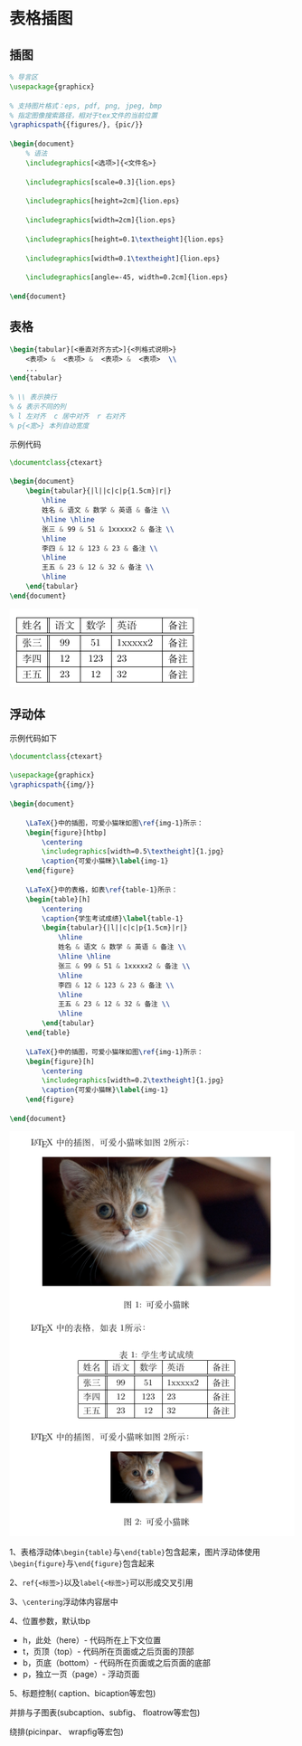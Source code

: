 # 表格插图

## 插图

```latex
% 导言区
\usepackage{graphicx}

% 支持图片格式：eps, pdf, png, jpeg, bmp
% 指定图像搜索路径，相对于tex文件的当前位置
\graphicspath{{figures/}, {pic/}}

\begin{document}
	% 语法
	\includegraphics[<选项>]{<文件名>}

	\includegraphics[scale=0.3]{lion.eps}

	\includegraphics[height=2cm]{lion.eps}

	\includegraphics[width=2cm]{lion.eps}
	
	\includegraphics[height=0.1\textheight]{lion.eps}
	
	\includegraphics[width=0.1\textheight]{lion.eps}
	
	\includegraphics[angle=-45, width=0.2cm]{lion.eps}

\end{document}
```

## 表格

```latex
\begin{tabular}[<垂直对齐方式>]{<列格式说明>}
	<表项> & 	<表项> & 	<表项> & 	<表项>  \\
	...
\end{tabular}

% \\ 表示换行
% & 表示不同的列
% l 左对齐  c 居中对齐  r 右对齐
% p{<宽>} 本列自动宽度
```

示例代码

```latex
\documentclass{ctexart}

\begin{document}
    \begin{tabular}{|l||c|c|p{1.5cm}|r|}
        \hline
        姓名 & 语文 & 数学 & 英语 & 备注 \\
        \hline \hline
        张三 & 99 & 51 & 1xxxxx2 & 备注 \\
        \hline
        李四 & 12 & 123 & 23 & 备注 \\
        \hline
        王五 & 23 & 12 & 32 & 备注 \\
        \hline
    \end{tabular}
\end{document}
```

![image-20210717203412011](img/image-20210717203412011.png)



## 浮动体

示例代码如下

```latex
\documentclass{ctexart}

\usepackage{graphicx}
\graphicspath{{img/}}

\begin{document}
    
    \LaTeX{}中的插图，可爱小猫咪如图\ref{img-1}所示：
    \begin{figure}[htbp]
        \centering
        \includegraphics[width=0.5\textheight]{1.jpg}
        \caption{可爱小猫眯}\label{img-1}
    \end{figure}

    \LaTeX{}中的表格，如表\ref{table-1}所示：
    \begin{table}[h]
        \centering
        \caption{学生考试成绩}\label{table-1}
        \begin{tabular}{|l||c|c|p{1.5cm}|r|}
            \hline
            姓名 & 语文 & 数学 & 英语 & 备注 \\
            \hline \hline
            张三 & 99 & 51 & 1xxxxx2 & 备注 \\
            \hline
            李四 & 12 & 123 & 23 & 备注 \\
            \hline
            王五 & 23 & 12 & 32 & 备注 \\
            \hline
        \end{tabular}
    \end{table}

    \LaTeX{}中的插图，可爱小猫咪如图\ref{img-1}所示：
    \begin{figure}[h]
        \centering
        \includegraphics[width=0.2\textheight]{1.jpg}
        \caption{可爱小猫眯}\label{img-1}
    \end{figure}

\end{document}
```

![image-20210717205947800](img/image-20210717205947800.png)

1、表格浮动体`\begin{table}`与`\end{table}`包含起来，图片浮动体使用`\begin{figure}`与`\end{figure}`包含起来

2、`ref{<标签>}`以及`label{<标签>}`可以形成交叉引用

3、`\centering`浮动体内容居中

4、位置参数，默认tbp

+ h，此处（here）- 代码所在上下文位置
+ t，页顶（top）- 代码所在页面或之后页面的顶部
+ b，页底（bottom）- 代码所在页面或之后页面的底部
+ p，独立一页（page）- 浮动页面

5、标题控制( caption、bicaption等宏包)

并排与子图表(subcaption、subfig、 floatrow等宏包)

绕排(picinpar、 wrapfig等宏包)